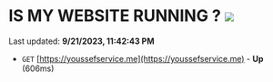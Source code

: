 # IS MY WEBSITE RUNNING ? [![](https://img.shields.io/static/v1?label=Sponsor&message=%E2%9D%A4&logo=GitHub&color=%23fe8e86)](https://github.com/sponsors/<username>)

Last updated: **9/21/2023, 11:42:43 PM**

- `GET` [https://youssefservice.me](https://youssefservice.me) - **Up** (606ms)

